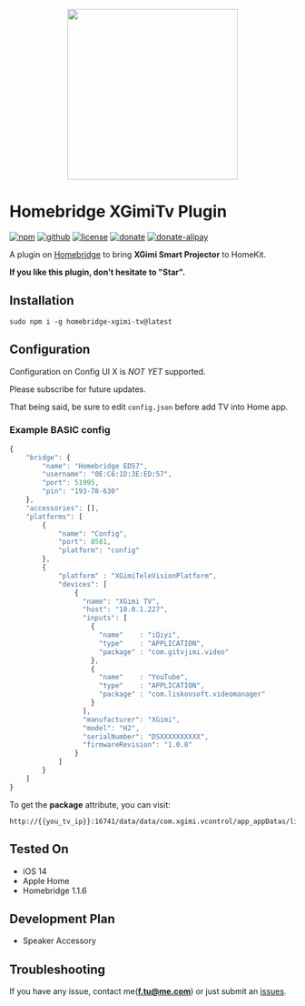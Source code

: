 <p align="center">
    <img src="https://repository-images.githubusercontent.com/315327563/b5f04180-2f76-11eb-8c6a-ce5276b842e6" height="300">
</p>

# Homebridge XGimiTv Plugin

[![npm](https://img.shields.io/npm/v/homebridge-xgimi-tv.svg)](https://www.npmjs.com/package/homebridge-xgimi-tv)
[![github](https://img.shields.io/github/package-json/v/fantasytu/homebridge-xgimi-tv.svg)](http://github.com/fantasytu/homebridge-xgimi-tv)
[![license](https://img.shields.io/github/license/fantasytu/homebridge-xgimi-tv.svg)](http://github.com/fantasytu/homebridge-xgimi-tv)
[![donate](https://img.shields.io/badge/Donate-Paypal-blue.svg)](https://paypal.me/fantasytu)
[![donate-alipay](https://img.shields.io/badge/捐赠-支付宝-blue.svg)](https://qr.alipay.com/fkx16957oe24tjvvxtdmfa4)

A plugin on [Homebridge](https://github.com/nfarina/homebridge) to bring **XGimi Smart Projector** to HomeKit.

**If you like this plugin, don't hesitate to "Star".**

## Installation

```
sudo npm i -g homebridge-xgimi-tv@latest
```

## Configuration

Configuration on Config UI X is *NOT YET* supported.

Please subscribe for future updates.

That being said, be sure to edit ```config.json``` before add TV into Home app.

### Example BASIC config
```javascript
{
    "bridge": {
        "name": "Homebridge ED57",
        "username": "0E:C6:1D:3E:ED:57",
        "port": 51995,
        "pin": "193-78-630"
    },
    "accessories": [],
    "platforms": [
        {
            "name": "Config",
            "port": 8581,
            "platform": "config"
        },
        {
            "platform" : "XGimiTeleVisionPlatform",
            "devices": [
                {
                  "name": "XGimi TV",
                  "host": "10.0.1.227",
                  "inputs": [
                    {
                      "name"    : "iQiyi",
                      "type"    : "APPLICATION",
                      "package" : "com.gitvjimi.video"
                    },
                    {
                      "name"    : "YouTube",
                      "type"    : "APPLICATION",
                      "package" : "com.liskovsoft.videomanager"
                    }
                  ],
                  "manufacturer": "XGimi",
                  "model": "H2",
                  "serialNumber": "DSXXXXXXXXXX",
                  "firmwareRevision": "1.0.0"
                }
            ]
        }
    ]
}
```

To get the **package** attribute, you can visit:
```
http://{{you_tv_ip}}:16741/data/data/com.xgimi.vcontrol/app_appDatas/list
```

## Tested On

* iOS 14
* Apple Home
* Homebridge 1.1.6

## Development Plan

* Speaker Accessory

## Troubleshooting

If you have any issue, contact me(**f.tu@me.com**) or just submit an [issues](https://github.com/fatedier/frp/issues).

